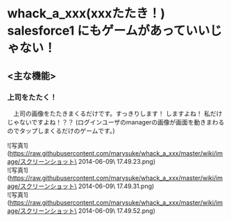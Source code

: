 whack_a_xxx(xxxたたき！) salesforce1 にもゲームがあっていいじゃない！
========================================
## <主な機能>  
### 上司をたたく！
　上司の画像をたたきまくるだけです。すっきりします！ しますよね！ 私だけじゃないですよね！？？
(ログインユーザのmanagerの画像が画面を動きまわるのでタップしまくるだけのゲームです。)　

![写真1](https://raw.githubusercontent.com/marysuke/whack_a_xxx/master/wiki/image/スクリーンショット\ 2014-06-09\ 17.49.23.png)  
![写真1](https://raw.githubusercontent.com/marysuke/whack_a_xxx/master/wiki/image/スクリーンショット\ 2014-06-09\ 17.49.31.png)  
![写真1](https://raw.githubusercontent.com/marysuke/whack_a_xxx/master/wiki/image/スクリーンショット\ 2014-06-09\ 17.49.52.png)  
